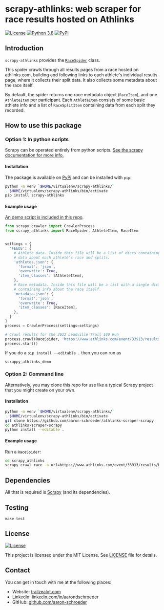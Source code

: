 # scrapy-athlinks: web scraper for race results hosted on Athlinks

[![License](https://img.shields.io/github/license/aaron-schroeder/athlinks-scraper-scrapy)](LICENSE)
[![Python 3.8](https://img.shields.io/badge/python-3.8-blue.svg)](https://www.python.org/downloads/release/python-3810/)
[![PyPI](https://img.shields.io/pypi/v/scrapy-athlinks.svg)](https://pypi.python.org/pypi/scrapy-athlinks/)

<!--## Documentation

The official documentation is hosted on readthedocs.io: https://athlinks-scraper-scrapy.readthedocs.io/en/stable. -->

## Introduction

`scrapy-athlinks` provides the [`RaceSpider`](scrapy_athlinks/spiders/race.py) class.

This spider crawls through all results pages from a race hosted on athlinks.com,
building and following links to each athlete's individual results page, where it
collects their split data. It also collects some metadata about the race itself.

By default, the spider returns one race metadata object (`RaceItem`), and one
`AthleteItem` per participant. 
Each `AthleteItem` consists of some basic athlete info and a list of `RaceSplitItem`
containing data from each split they recorded.

## How to use this package

### Option 1: In python scripts

Scrapy can be operated entirely from python scripts.
[See the scrapy documentation for more info.](https://docs.scrapy.org/en/latest/topics/practices.html#run-scrapy-from-a-script)

#### Installation

The package is available on [PyPi](https://pypi.org/project/scrapy-athlinks) and can be installed with `pip`:

```sh
python -m venv `$HOME/virtualenv/scrapy-athlinks/`
. $HOME/virtualenv/scrapy-athlinks/bin/activate
pip install scrapy-athlinks
```

#### Example usage

[An demo script is included in this repo](scrapy_athlinks/demo.py).

```python
from scrapy.crawler import CrawlerProcess
from scrapy_athlinks import RaceSpider, AthleteItem, RaceItem


settings = {
  'FEEDS': {
    # Athlete data. Inside this file will be a list of dicts containing
    # data about each athlete's race and splits.
    'athletes.json': {
      'format': 'json',
      'overwrite': True,
      'item_classes': [AthleteItem],
    },
    # Race metadata. Inside this file will be a list with a single dict
    # containing info about the race itself.
    'metadata.json': {
      'format':'json',
      'overwrite': True,
      'item_classes': [RaceItem],
    },
  }
}
process = CrawlerProcess(settings=settings)

# Crawl results for the 2022 Leadville Trail 100 Run
process.crawl(RaceSpider, 'https://www.athlinks.com/event/33913/results/Event/1018673/')
process.start()
```

If you do a ```pip install --editable .``` then you can run as

```shell
scrappy_athlinks_demo
```

### Option 2: Command line

Alternatively, you may clone this repo for use like a typical Scrapy project
that you might create on your own.

#### Installation

```sh
python -m venv `$HOME/virtualenv/scrapy-athlinks/`
. $HOME/virtualenv/scrapy-athlinks/bin/activate
git clone https://github.com/aaron-schroeder/athlinks-scraper-scrapy
cd athlinks-scraper-scrapy
python install --editable .
```

#### Example usage

Run a `RaceSpider`:

```sh
cd scrapy_athlinks
scrapy crawl race -a url=https://www.athlinks.com/event/33913/results/Event/1018673 -O out.json
```

## Dependencies

All that is required is [Scrapy](https://scrapy.org/) (and its dependencies).

## Testing

```
make test
```

## License

[![License](https://img.shields.io/github/license/aaron-schroeder/athlinks-scraper-scrapy)](LICENSE)

This project is licensed under the MIT License. See
[LICENSE](LICENSE) file for details.

## Contact

You can get in touch with me at the following places:

- Website: [trailzealot.com](https://trailzealot.com)
- LinkedIn: [linkedin.com/in/aarondschroeder](https://www.linkedin.com/in/aarondschroeder/)
- GitHub: [github.com/aaron-schroeder](https://github.com/aaron-schroeder)
